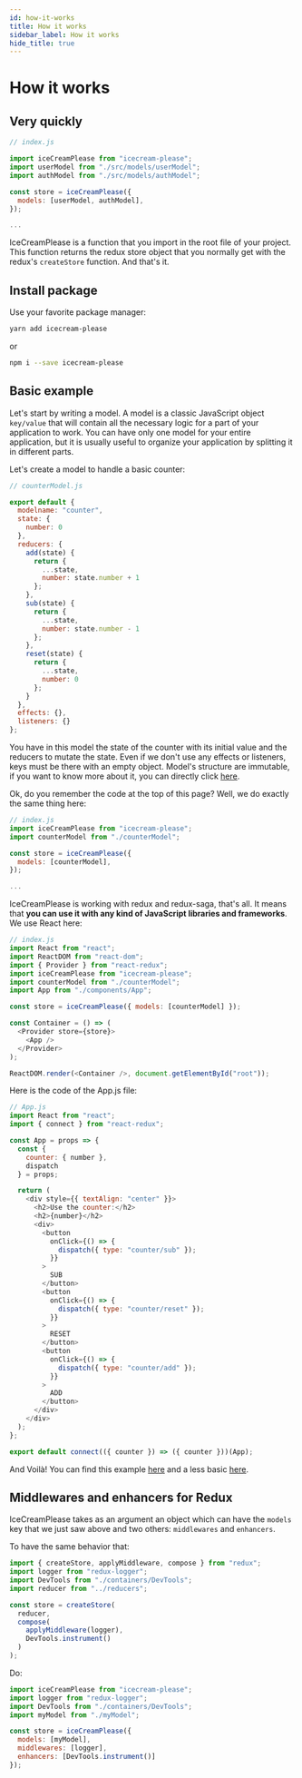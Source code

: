 ```yaml
---
id: how-it-works
title: How it works
sidebar_label: How it works
hide_title: true
---
```


# How it works

## Very quickly

```js
// index.js

import iceCreamPlease from "icecream-please";
import userModel from "./src/models/userModel";
import authModel from "./src/models/authModel";

const store = iceCreamPlease({
  models: [userModel, authModel],
});

...

```

IceCreamPlease is a function that you import in the root file of your project. This function returns the redux store object that you normally get with the redux's `createStore` function. And that's it.

## Install package

Use your favorite package manager:

```bash
yarn add icecream-please
```

or

```bash
npm i --save icecream-please
```

## Basic example

Let's start by writing a model.
A model is a classic JavaScript object `key/value` that will contain all the necessary logic for a part of your application to work.
You can have only one model for your entire application, but it is usually useful to organize your application by splitting it in different parts.

Let's create a model to handle a basic counter:

```js
// counterModel.js

export default {
  modelname: "counter",
  state: {
    number: 0
  },
  reducers: {
    add(state) {
      return {
        ...state,
        number: state.number + 1
      };
    },
    sub(state) {
      return {
        ...state,
        number: state.number - 1
      };
    },
    reset(state) {
      return {
        ...state,
        number: 0
      };
    }
  },
  effects: {},
  listeners: {}
};
```

You have in this model the state of the counter with its initial value and the reducers to mutate the state. Even if we don't use any effects or listeners, keys must be there with an empty object. Model's structure are immutable, if you want to know more about it, you can directly click [here](https://icecreamjs.netlify.com/docs/models).

Ok, do you remember the code at the top of this page? Well, we do exactly the same thing here:

```js
// index.js
import iceCreamPlease from "icecream-please";
import counterModel from "./counterModel";

const store = iceCreamPlease({
  models: [counterModel],
});

...

```

IceCreamPlease is working with redux and redux-saga, that's all. It means that **you can use it with any kind of JavaScript libraries and frameworks**. We use React here:

```js
// index.js
import React from "react";
import ReactDOM from "react-dom";
import { Provider } from "react-redux";
import iceCreamPlease from "icecream-please";
import counterModel from "./counterModel";
import App from "./components/App";

const store = iceCreamPlease({ models: [counterModel] });

const Container = () => (
  <Provider store={store}>
    <App />
  </Provider>
);

ReactDOM.render(<Container />, document.getElementById("root"));
```

Here is the code of the App.js file:

```js
// App.js
import React from "react";
import { connect } from "react-redux";

const App = props => {
  const {
    counter: { number },
    dispatch
  } = props;

  return (
    <div style={{ textAlign: "center" }}>
      <h2>Use the counter:</h2>
      <h2>{number}</h2>
      <div>
        <button
          onClick={() => {
            dispatch({ type: "counter/sub" });
          }}
        >
          SUB
        </button>
        <button
          onClick={() => {
            dispatch({ type: "counter/reset" });
          }}
        >
          RESET
        </button>
        <button
          onClick={() => {
            dispatch({ type: "counter/add" });
          }}
        >
          ADD
        </button>
      </div>
    </div>
  );
};

export default connect(({ counter }) => ({ counter }))(App);
```

And Voilà! You can find this example [here](https://github.com/icecreamjs/icecream/tree/master/examples/icp-basicexample) and a less basic [here](https://github.com/icecreamjs/icecream/tree/master/examples/icecream-example).

## Middlewares and enhancers for Redux

IceCreamPlease takes as an argument an object which can have the `models` key that we just saw above and two others: `middlewares` and `enhancers`.

To have the same behavior that:

```js
import { createStore, applyMiddleware, compose } from "redux";
import logger from "redux-logger";
import DevTools from "./containers/DevTools";
import reducer from "../reducers";

const store = createStore(
  reducer,
  compose(
    applyMiddleware(logger),
    DevTools.instrument()
  )
);
```

Do:

```js
import iceCreamPlease from "icecream-please";
import logger from "redux-logger";
import DevTools from "./containers/DevTools";
import myModel from "./myModel";

const store = iceCreamPlease({
  models: [myModel],
  middlewares: [logger],
  enhancers: [DevTools.instrument()]
});
```
